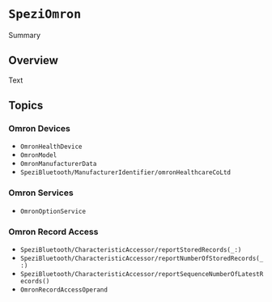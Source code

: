 # ``SpeziOmron``

<!--@START_MENU_TOKEN@-->Summary<!--@END_MENU_TOKEN@-->

<!--
#
# This source file is part of the Stanford SpeziDevices open source project
#
# SPDX-FileCopyrightText: 2024 Stanford University and the project authors (see CONTRIBUTORS.md)
#
# SPDX-License-Identifier: MIT
#
-->

## Overview

<!--@START_MENU_TOKEN@-->Text<!--@END_MENU_TOKEN@-->

## Topics

### Omron Devices

- ``OmronHealthDevice``
- ``OmronModel``
- ``OmronManufacturerData``
- ``SpeziBluetooth/ManufacturerIdentifier/omronHealthcareCoLtd``

### Omron Services

- ``OmronOptionService``

### Omron Record Access

- ``SpeziBluetooth/CharacteristicAccessor/reportStoredRecords(_:)``
- ``SpeziBluetooth/CharacteristicAccessor/reportNumberOfStoredRecords(_:)``
- ``SpeziBluetooth/CharacteristicAccessor/reportSequenceNumberOfLatestRecords()``
- ``OmronRecordAccessOperand``
